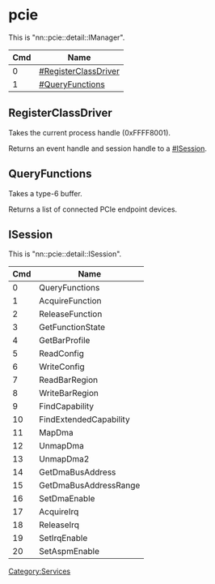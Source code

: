 # pcie

This is "nn::pcie::detail::IManager".

| Cmd | Name                                                     |
| --- | -------------------------------------------------------- |
| 0   | [\#RegisterClassDriver](#RegisterClassDriver "wikilink") |
| 1   | [\#QueryFunctions](#QueryFunctions "wikilink")           |

## RegisterClassDriver

Takes the current process handle (0xFFFF8001).

Returns an event handle and session handle to a
[\#ISession](#ISession "wikilink").

## QueryFunctions

Takes a type-6 buffer.

Returns a list of connected PCIe endpoint devices.

## ISession

This is "nn::pcie::detail::ISession".

| Cmd | Name                   |
| --- | ---------------------- |
| 0   | QueryFunctions         |
| 1   | AcquireFunction        |
| 2   | ReleaseFunction        |
| 3   | GetFunctionState       |
| 4   | GetBarProfile          |
| 5   | ReadConfig             |
| 6   | WriteConfig            |
| 7   | ReadBarRegion          |
| 8   | WriteBarRegion         |
| 9   | FindCapability         |
| 10  | FindExtendedCapability |
| 11  | MapDma                 |
| 12  | UnmapDma               |
| 13  | UnmapDma2              |
| 14  | GetDmaBusAddress       |
| 15  | GetDmaBusAddressRange  |
| 16  | SetDmaEnable           |
| 17  | AcquireIrq             |
| 18  | ReleaseIrq             |
| 19  | SetIrqEnable           |
| 20  | SetAspmEnable          |

[Category:Services](Category:Services "wikilink")
